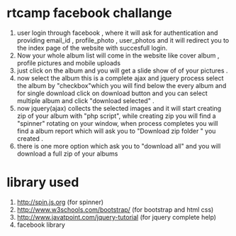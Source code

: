 # rtcamp facebook challange

1. user login through facebook , where it will ask  for authentication and providing email_id , profile_photo , user_photos  and it will    redirect you to the index page of the website with succesfull login.
2. Now your whole album list will come in the website like cover album , profile pictures and mobile uploads
3. just click on the album and you will get a slide show of of your pictures . 
4. now select the album this is a complete ajax and jquery process select the album by "checkbox"which you will find below the every        album and for single download click on  download button and you can select multiple album and click "download selected" .
5. now jquery(ajax) collects the selected images and it will start creating zip of your album with "php script", while creating zip you     will  find a "spinner" rotating on your window, when process  completes you will find a album report which will ask you to "Download     zip folder " you created .
6. there is one more option which ask you to "download all" and you will download a full zip of your albums

# library used
1. http://spin.js.org (for spinner)
2. http://www.w3schools.com/bootstrap/ (for bootstrap and html css)
3. http://www.javatpoint.com/jquery-tutorial (for jquery complete help)
4. facebook library

